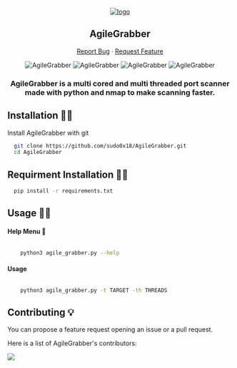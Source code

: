 <!-- PROJECT LOGO -->
<br />
<div align="center">
  <a href="#">
    <img src="https://i.ibb.co/6b0J0Tx/agile-Grabber.png" alt="logo">
  </a>

  <h2 align="center">AgileGrabber</h2>
  <p align="center">
    <a
      href="https://github.com/sudo0x18/AgileGrabber/issues/new?assignees=&labels=bug">Report
      Bug</a>
    ·
    <a href="https://github.com/sudo0x18/AgileGrabber/issues">Request Feature</a>
  </p>

  <img alt="AgileGrabber" src="https://img.shields.io/github/stars/sudo0x18/AgileGrabber">
  <img alt="AgileGrabber" src="https://img.shields.io/github/issues/sudo0x18/AgileGrabber">
  <img alt="AgileGrabber" src="https://img.shields.io/github/languages/code-size/sudo0x18/AgileGrabber">
  <img alt="AgileGrabber" src="https://img.shields.io/apm/l/atomic-design-ui.svg?)](https://github.com/tterb/atomic-design-ui/blob/master/LICENSEs">
  

</div>

<h3 align="center">AgileGrabber is a multi cored and multi threaded port scanner made with python and nmap to make scanning faster.</h3>

## Installation 🧑‍🔧​

Install AgileGrabber with git

```bash
  git clone https://github.com/sudo0x18/AgileGrabber.git
  cd AgileGrabber
```

## Requirment Installation 🧑‍🔬​

```bash
  pip install -r requirements.txt
```


## Usage 🧑‍💻​

#### Help Menu 👀​
```bash

    python3 agile_grabber.py --help

```

#### Usage
```bash

    python3 agile_grabber.py -t TARGET -th THREADS

```
## Contributing 💡

You can propose a feature request opening an issue or a pull request.

Here is a list of AgileGrabber's contributors:

<a href="https://github.com/Datalux/Osintgram/graphs/contributors">
  <img src="https://contributors-img.web.app/image?repo=sudo0x18/AgileGrabber" />
</a>
